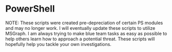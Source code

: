 # PowerShell
NOTE: These scripts were created pre-depreciation of certain PS modules and may no longer work. I will eventually update these scripts to utilize MSGraph. 
I am always trying to make blue team tasks as easy as possible to help others learn how to approach a potential threat. These scripts will hopefully help you tackle your own investigations. 
